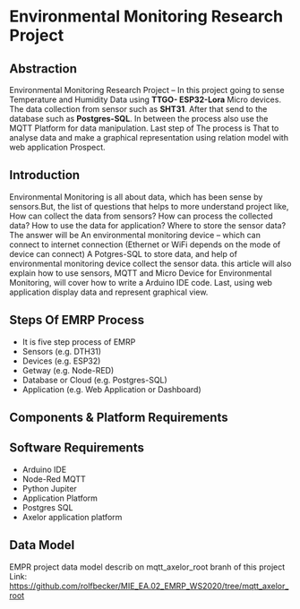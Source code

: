 Environmental Monitoring Research Project
============================================

Abstraction
-------------------

Environmental Monitoring Research Project – In this project going to sense Temperature and Humidity Data using **TTGO- ESP32-Lora** Micro devices. The data collection from sensor such as **SHT31**. After that send to the database such as **Postgres-SQL**. In between the process also use the MQTT Platform for data manipulation. Last step of The process is That to analyse data and make a graphical representation using relation model with web application Prospect.

Introduction
-------------------

Environmental Monitoring is all about data, which has been sense by sensors.But, the list of questions that helps to more understand project like, How can collect the data from sensors? How can process the collected data? How to use the data for application? Where to store the sensor data? The answer will be An environmental monitoring device – which can connect to internet connection (Ethernet or WiFi depends on the mode of device can connect) A Potgres-SQL to store data, and help of environmental monitoring device collect the sensor data. this article will also explain how to use sensors, MQTT and Micro Device for Environmental Monitoring, will cover how to write a Arduino IDE code. Last, using web application display data and represent graphical view.

Steps Of EMRP Process
----------------------

* It is five step process of EMRP 
* Sensors (e.g. DTH31)
* Devices (e.g. ESP32)
* Getway  (e.g. Node-RED)
* Database or Cloud (e.g. Postgres-SQL) 
* Application (e.g. Web Application or Dashboard)

Components & Platform Requirements
--------------------------------------

Software Requirements
----------------------

  * Arduino IDE
  * Node-Red MQTT
  * Python Jupiter
  * Application Platform
  * Postgres SQL
  * Axelor application platform

Data Model
------------
EMPR project data model describ on mqtt_axelor_root branh of this project
Link: https://github.com/rolfbecker/MIE_EA.02_EMRP_WS2020/tree/mqtt_axelor_root







 

